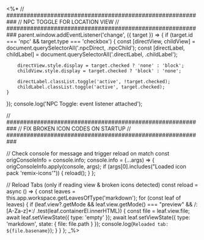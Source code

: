 <%*
// ###########################################################
//                  NPC TOGGLE FOR LOCATION VIEW
// ###########################################################
parent.window.addEventListener('change', ({ target }) => {
    if (target.id === 'npc' && target.type === 'checkbox') {
        const [directView, childView] = document.querySelectorAll('.npcDirect, .npcChild');
        const [directLabel, childLabel] = document.querySelectorAll('.directLabel, .childLabel');

        directView.style.display = target.checked ? 'none' : 'block';
        childView.style.display = target.checked ? 'block' : 'none';

        directLabel.classList.toggle('active', !target.checked);
        childLabel.classList.toggle('active', target.checked);
    }
});
console.log('NPC Toggle: event listener attached');

// ###########################################################
//              FIX BROKEN ICON CODES ON STARTUP
// ###########################################################

// Check console for message and trigger reload on match
const origConsoleInfo = console.info;
console.info = (...args) => {
    origConsoleInfo.apply(console, args);
    if (args[0].includes("Loaded icon pack 'remix-icons'")) {
        reload();
    }
};

// Reload Tabs (only if reading view & broken icons detected)
const reload = async () => {
    const leaves = this.app.workspace.getLeavesOfType('markdown');
    for (const leaf of leaves) {
        if (leaf.view?.getMode && leaf.view.getMode() === "preview" && /:[A-Za-z]*:/
            .test(leaf.containerEl.innerHTML)) {
            const file = leaf.view.file;
            await leaf.setViewState({ type: 'empty' });
            await leaf.setViewState({ type: 'markdown', state: { file: file.path } });
            console.log(`Reloaded tab: ${file.basename}`);
        }
    }
};
_%>